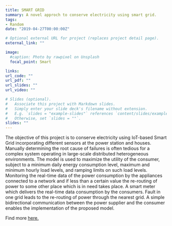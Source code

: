 ```yaml
---
title: SMART GRID
summary: A novel approch to conserve electricity using smart grid. 
tags:
- Random
date: "2019-04-27T00:00:00Z"

# Optional external URL for project (replaces project detail page).
external_link: ""

image:
  #caption: Photo by rawpixel on Unsplash
  focal_point: Smart

links:
url_code: ""
url_pdf: ""
url_slides: ""
url_video: ""

# Slides (optional).
#   Associate this project with Markdown slides.
#   Simply enter your slide deck's filename without extension.
#   E.g. `slides = "example-slides"` references `content/slides/example-slides.md`.
#   Otherwise, set `slides = ""`.
slides: ""
---
```

The objective of this project is to conserve electricity using IoT-based Smart Grid incorporating different sensors at the power station and houses. Manually determining the root cause of failures is often tedious for a complex system operating in large-scale distributed heterogeneous environments. The model is used to maximize the utility of the consumer, subject to a minimum daily energy consumption level, maximum and minimum hourly load levels, and ramping limits on such load levels. Monitoring the real-time data of the power consumption by the appliances connected to a network and if less than a certain value the re-routing of power to some other place which is in need takes place. A smart meter which delivers the real-time data consumption by the consumers. Fault in one grid leads to the re-routing of power through the nearest grid. A simple bidirectional communication between the power supplier and the consumer enables the implementation of the proposed model.


Find more [here.](https://ece.iiita.ac.in/project.php)